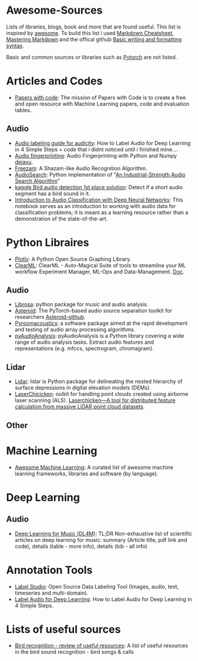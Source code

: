 # Awesome-Sources #

Lists of libraries, blogs, book and more that are found useful.
This list is inspired by [awesome](https://github.com/sindresorhus/awesome).
To build this list i used [Markdown Cheatsheet](https://github.com/tchapi/markdown-cheatsheet/blob/master/README.md), [Mastering Markdown](https://guides.github.com/features/mastering-markdown/) and the offical github [Basic writing and formatting syntax](https://docs.github.com/en/github/writing-on-github/basic-writing-and-formatting-syntax).

Basic and common sources or libraries such as [Pytorch](https://pytorch.org/) are not listed.

# Articles and Codes #
* [Papers with code](https://paperswithcode.com/): The mission of Papers with Code is to create a free and open resource with Machine Learning papers, code and evaluation tables.
## Audio ##
* [Audio labeling guide for audicity](https://towardsdatascience.com/how-to-label-audio-for-deep-learning-in-4-simple-steps-6a2c33b343e6): How to Label Audio for Deep Learning in 4 Simple Steps + code that i didnt noticed until i finished mine....
* [Audio fingerprinting](https://willdrevo.com/fingerprinting-and-audio-recognition-with-python/): Audio Fingerprinting with Python and Numpy [dejavu](https://github.com/worldveil/dejavu).
* [Freezam](https://github.com/Lizzi-Busy/freezam): A Shazam-like Audio Recognition Algorithm.
* [AudioSearch](https://github.com/lukemcraig/AudioSearch): Python implementation of "[An Industrial-Strength Audio Search Algorithm](https://www.ee.columbia.edu/~dpwe/papers/Wang03-shazam.pdf)"
* [kaggle Bird audio detection 1st place solution](https://www.kaggle.com/c/bird-audio-detection/discussion/202149): Detect if a short audio segment has a bird sound in it.
* [Introduction to Audio Classification with Deep Neural Networks](https://github.com/IliaZenkov/sklearn-audio-classification): This notebook serves as an introduction to working with audio data for classification problems; it is meant as a learning resource rather than a demonstration of the state-of-the-art.
# Python Libraires #
* [Plotly](https://plotly.com/python/): A Python Open Source Graphing Library.
* [ClearML](https://github.com/allegroai/clearml): ClearML - Auto-Magical Suite of tools to streamline your ML workflow Experiment Manager, ML-Ops and Data-Management. [Doc](https://allegro.ai/clearml/docs/).
## Audio ##
* [Librosa](https://librosa.org/doc/0.8.0/index.html): python package for music and audio analysis. 
* [Asteroid](https://asteroid-team.github.io/): The PyTorch-based audio source separation toolkit for researchers [Asteroid-github](https://github.com/asteroid-team/asteroid).
* [Pyroomacoustics](https://pyroomacoustics.readthedocs.io/en/pypi-release/index.html): a software package aimed at the rapid development and testing of audio array processing algorithms.
* [pyAudioAnalysis](https://github.com/tyiannak/pyAudioAnalysis): pyAudioAnalysis is a Python library covering a wide range of audio analysis tasks. Extract audio features and representations (e.g. mfccs, spectrogram, chromagram).
## Lidar ##
* [Lidar](https://pypi.org/project/lidar/): lidar is Python package for delineating the nested hierarchy of surface depressions in digital elevation models (DEMs).
* [LaserChicicken](https://github.com/ElsevierSoftwareX/SOFTX_2019_325): oolkit for handling point clouds created using airborne laser scanning (ALS). [Laserchicken—A tool for distributed feature calculation from massive LiDAR point cloud datasets](https://www.sciencedirect.com/science/article/pii/S2352711020303393).
## Other ##
# Machine Learning #
* [Awesome Machine Learning](https://github.com/josephmisiti/awesome-machine-learning#python-computer-vision): A curated list of awesome machine learning frameworks, libraries and software (by language). 
# Deep Learning #
## Audio ##
* [Deep Learning for Music (DL4M)](https://github.com/ashishpatel26/Best-Audio-Classification-Resources-with-Deep-learning): TL;DR Non-exhaustive list of scientific articles on deep learning for music: summary (Article title, pdf link and code), details (table - more info), details (bib - all info)
# Annotation Tools #
* [Label Studio](https://labelstud.io/): Open Source Data Labeling Tool (Images, audio, text, timeseries and multi-domain).
* [Label Audio for Deep Learning](https://towardsdatascience.com/how-to-label-audio-for-deep-learning-in-4-simple-steps-6a2c33b343e6): How to Label Audio for Deep Learning in 4 Simple Steps.
# Lists of useful sources #
* [Bird recognition - review of useful resources](https://github.com/AgaMiko/bird-recognition-review): A list of useful resources in the bird sound recognition - bird songs & calls
